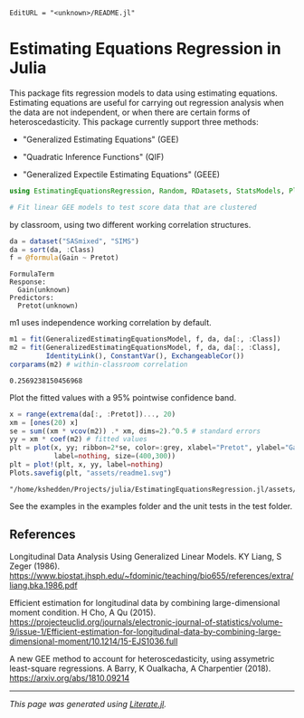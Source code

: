 ```@meta
EditURL = "<unknown>/README.jl"
```

# Estimating Equations Regression in Julia

This package fits regression models to data using estimating equations.
Estimating equations are useful for carrying out regression analysis
when the data are not independent, or when there are certain forms
of heteroscedasticity.  This package currently support three methods:

* "Generalized Estimating Equations" (GEE)

* "Quadratic Inference Functions" (QIF)

* "Generalized Expectile Estimating Equations" (GEEE)

````julia
using EstimatingEquationsRegression, Random, RDatasets, StatsModels, Plots

# Fit linear GEE models to test score data that are clustered
````

by classroom, using two different working correlation structures.

````julia
da = dataset("SASmixed", "SIMS")
da = sort(da, :Class)
f = @formula(Gain ~ Pretot)
````

````
FormulaTerm
Response:
  Gain(unknown)
Predictors:
  Pretot(unknown)
````

m1 uses independence working correlation by default.

````julia
m1 = fit(GeneralizedEstimatingEquationsModel, f, da, da[:, :Class])
m2 = fit(GeneralizedEstimatingEquationsModel, f, da, da[:, :Class],
         IdentityLink(), ConstantVar(), ExchangeableCor())
corparams(m2) # within-classroom correlation
````

````
0.2569238150456968
````

Plot the fitted values with a 95% pointwise confidence band.

````julia
x = range(extrema(da[:, :Pretot])..., 20)
xm = [ones(20) x]
se = sum((xm * vcov(m2)) .* xm, dims=2).^0.5 # standard errors
yy = xm * coef(m2) # fitted values
plt = plot(x, yy; ribbon=2*se, color=:grey, xlabel="Pretot", ylabel="Gain",
           label=nothing, size=(400,300))
plt = plot!(plt, x, yy, label=nothing)
Plots.savefig(plt, "assets/readme1.svg")
````

````
"/home/kshedden/Projects/julia/EstimatingEquationsRegression.jl/assets/readme1.svg"
````

See the examples in the examples folder and the unit tests in the test folder.

## References

Longitudinal Data Analysis Using Generalized Linear Models. KY Liang, S Zeger (1986).
https://www.biostat.jhsph.edu/~fdominic/teaching/bio655/references/extra/liang.bka.1986.pdf

Efficient estimation for longitudinal data by combining large-dimensional moment condition.
H Cho, A Qu (2015). https://projecteuclid.org/journals/electronic-journal-of-statistics/volume-9/issue-1/Efficient-estimation-for-longitudinal-data-by-combining-large-dimensional-moment/10.1214/15-EJS1036.full

A new GEE method to account for heteroscedasticity, using assymetric least-square regressions.
A Barry, K Oualkacha, A Charpentier (2018). https://arxiv.org/abs/1810.09214

---

*This page was generated using [Literate.jl](https://github.com/fredrikekre/Literate.jl).*

